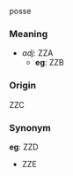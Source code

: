 posse
### Meaning
+ _adj_: ZZA
    + __eg__: ZZB

### Origin

ZZC

### Synonym

__eg__: ZZD

+ ZZE



